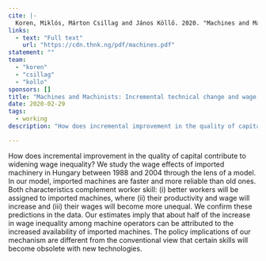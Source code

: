 ```yaml
---
cite: |-
  Koren, Miklós, Márton Csillag and János Köllő. 2020. "Machines and Machinists: Incremental technical change and wage inequality." Working Paper.
links:
  - text: "Full text"
    url: "https://cdn.thnk.ng/pdf/machines.pdf"
statement: ""
team:
  - "koren"
  - "csillag"
  - "kollo"
sponsors: []
title: "Machines and Machinists: Incremental technical change and wage inequality\n"
date: 2020-02-29
tags:
  - working
description: "How does incremental improvement in the quality of capital contribute to widening wage inequality? We study the wage effects of imported machinery in Hungary between 1988 and 2004 through the lens of a model. In our model, imported machines are faster and more reliable than old ones. Both characteristics complement worker skill: (i) better workers will be assigned to imported machines, where (ii) their productivity and wage will increase and (iii) their wages will become more unequal. We confirm these predictions in the data. Our estimates imply that about half of the increase in wage inequality among machine operators can be attributed to the increased availability of imported machines. The policy implications of our mechanism are different from the conventional view that certain skills will become obsolete with new technologies.\n"

---
```


How does incremental improvement in the quality of capital contribute to widening wage inequality? We study the wage effects of imported machinery in Hungary between 1988 and 2004 through the lens of a model. In our model, imported machines are faster and more reliable than old ones. Both characteristics complement worker skill: (i) better workers will be assigned to imported machines, where (ii) their productivity and wage will increase and (iii) their wages will become more unequal. We confirm these predictions in the data. Our estimates imply that about half of the increase in wage inequality among machine operators can be attributed to the increased availability of imported machines. The policy implications of our mechanism are different from the conventional view that certain skills will become obsolete with new technologies.

